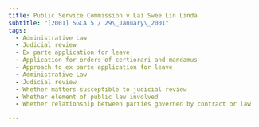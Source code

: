 ```yaml
---
title: Public Service Commission v Lai Swee Lin Linda
subtitle: "[2001] SGCA 5 / 29\_January\_2001"
tags:
  - Administrative Law
  - Judicial review
  - Ex parte application for leave
  - Application for orders of certiorari and mandamus
  - Approach to ex parte application for leave
  - Administrative Law
  - Judicial review
  - Whether matters susceptible to judicial review
  - Whether element of public law involved
  - Whether relationship between parties governed by contract or law

---
```


